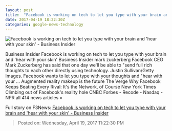 ```yaml
---
layout: post
title:  "Facebook is working on tech to let you type with your brain and 'hear with your skin' - Business Insider"
date: 2017-04-19 18:22:30Z
categories: google-news-technology
---
```


![Facebook is working on tech to let you type with your brain and 'hear with your skin' - Business Insider](http://static6.businessinsider.com/image/58f7a0607522ca89008b473d-1190-625/facebook-is-working-on-tech-to-let-you-type-with-your-brain-and-hear-with-your-skin.jpg)

Business Insider Facebook is working on tech to let you type with your brain and 'hear with your skin' Business Insider mark zuckerberg Facebook CEO Mark Zuckerberg has said that one day we'll be able to "send full rich thoughts to each other directly using technology. Justin Sullivan/Getty Images. Facebook wants to let you type with your thoughts and "hear with your ... Augmented reality makeup is the future The Verge Why Facebook Keeps Beating Every Rival: It's the Network, of Course New York Times Climbing out of Facebook's reality hole CNBC Forbes - Recode - Nasdaq - NPR all 414 news articles »


Full story on F3News: [Facebook is working on tech to let you type with your brain and 'hear with your skin' - Business Insider](http://www.f3nws.com/n/NBPjbC)

> Posted on: Wednesday, April 19, 2017 11:22:30 PM
